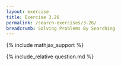 ```yaml
---
layout: exercise
title: Exercise 3.26
permalink: /search-exercises/3-26/
breadcrumb: Solving Problems By Searching
---
```


{% include mathjax_support %}

<div><i class="arrow-up" data-chapter="search-exercises" data-exercise="ex_26" data-rating="0"></i></div>
{% include_relative question.md %}
